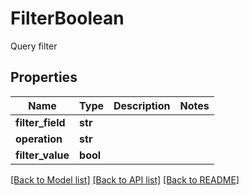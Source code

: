 # FilterBoolean

Query filter
## Properties
Name | Type | Description | Notes
------------ | ------------- | ------------- | -------------
**filter_field** | **str** |  | 
**operation** | **str** |  | 
**filter_value** | **bool** |  | 


[[Back to Model list]](../README.md#documentation-for-models) [[Back to API list]](../README.md#documentation-for-api-endpoints) [[Back to README]](../README.md)


